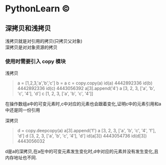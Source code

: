 #  PythonLearn &copy;

## 深拷贝和浅拷贝

浅拷贝就是对引用的拷贝(只拷贝父对象)<br />
深拷贝是对对象资源的拷贝

### 使用时需要引入  copy 模块

浅拷贝
> a = [1,2,3,'a','b','c']
> b = a
>c = copy.copy(a)
>id(a)
>4442892336
> id(b)
>4442892336
> id(c)
>4443056392
> a[3].append('4')
>a
>[3, 2, 3, ['a', 'b', 'c', '4'], 'd']
> c
>[1, 2, 3, ['a', 'b', 'c', '4']]

在操作数组a中的可变元素时,c中对应的元素也会跟着变化,证明c中的元素引用和a中还是同一份引用

深拷贝
>d = copy.deepcopy(a)
>a[3].append('f')
>a
>[3, 2, 3, ['a', 'b', 'c', '4', 'f'], 'd']
> d
>[3, 2, 3, ['a', 'b', 'c', '4'], 'd']
> id(a[3])
>4443054736
> id(d[3])
>4443056032

d是a的深拷贝,在a在中的可变元素发生变化时,d中对应的元素并没有发生变化,且内存地址也不同.
